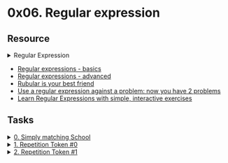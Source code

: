 # 0x06. Regular expression 

## Resource

<details>
<summary>Regular Expression</summary><br>
<a href='https://postimages.org/' target='_blank'><img src='https://i.postimg.cc/mkcB0Yk1/image.png' border='0' alt='image'/></a>
<ul>
  <li>Links from screenshot
  <ul>
      <li><a href="https://www.regular-expressions.info/">regular-expressions</a></li>
      <li><a href="https://www.w3schools.com/jsref/jsref_obj_regexp.asp">Play with regexp</a></li>
      <li><a href="https://rubular.com/">Ruby</a></li>
      <li><a href="https://regex101.com/">PHP/Javascript/Python</a></li>
  </ul>
  </li>
</ul>
</details>

- [Regular expressions - basics](https://www.slideshare.net/neha_jain/introducing-regular-expressions)
- [Regular expressions - advanced](https://www.slideshare.net/neha_jain/advanced-regular-expressions-80296518)
- [Rubular is your best friend](https://rubular.com/)
- [Use a regular expression against a problem: now you have 2 problems](https://blog.codinghorror.com/regular-expressions-now-you-have-two-problems/)
- [Learn Regular Expressions with simple, interactive exercises](https://regexone.com/)

## Tasks

<details>
<summary><a href="./0-simply_match_school.rb">0. Simply matching School</a></summary><br>
<a href='https://postimages.org/' target='_blank'><img src='https://i.postimg.cc/1zCjqLRw/image.png' border='0' alt='image'/></a>
</details>

<details>
<summary><a href="./1-repetition_token_0.rb">1. Repetition Token #0</a></summary><br>
<a href='https://postimages.org/' target='_blank'><img src='https://i.postimg.cc/dtgN5CgX/image.png' border='0' alt='image'/></a>
</details>

<details>
<summary><a href="./2-repetition_token_1.rb">2. Repetition Token #1</a></summary><br>
<a href='https://postimages.org/' target='_blank'><img src='https://i.postimg.cc/QMLWH8wv/image.png' border='0' alt='image'/></a>
</details>
